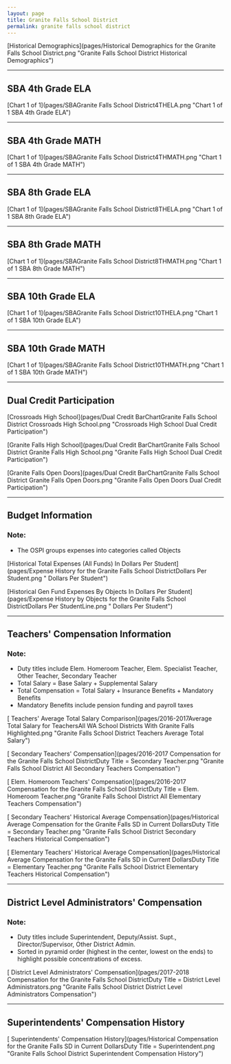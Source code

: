 ```yaml
---
layout: page
title: Granite Falls School District
permalink: granite falls school district
---
```



[Historical Demographics](pages/Historical Demographics for the Granite Falls School District.png "Granite Falls School District Historical Demographics")

___

## SBA 4th Grade ELA

[Chart 1 of 1](pages/SBAGranite Falls School District4THELA.png "Chart 1 of 1 SBA 4th Grade ELA")


___

## SBA 4th Grade MATH

[Chart 1 of 1](pages/SBAGranite Falls School District4THMATH.png "Chart 1 of 1 SBA 4th Grade MATH")


___

## SBA 8th Grade ELA

[Chart 1 of 1](pages/SBAGranite Falls School District8THELA.png "Chart 1 of 1 SBA 8th Grade ELA")


___

## SBA 8th Grade MATH

[Chart 1 of 1](pages/SBAGranite Falls School District8THMATH.png "Chart 1 of 1 SBA 8th Grade MATH")


___

## SBA 10th Grade ELA

[Chart 1 of 1](pages/SBAGranite Falls School District10THELA.png "Chart 1 of 1 SBA 10th Grade ELA")


___

## SBA 10th Grade MATH

[Chart 1 of 1](pages/SBAGranite Falls School District10THMATH.png "Chart 1 of 1 SBA 10th Grade MATH")


___

## Dual Credit Participation

[Crossroads High School](pages/Dual Credit BarChartGranite Falls School District Crossroads High School.png "Crossroads High School Dual Credit Participation")

[Granite Falls High School](pages/Dual Credit BarChartGranite Falls School District Granite Falls High School.png "Granite Falls High School Dual Credit Participation")

[Granite Falls Open Doors](pages/Dual Credit BarChartGranite Falls School District Granite Falls Open Doors.png "Granite Falls Open Doors Dual Credit Participation")


___

## Budget Information
### Note:
- The OSPI groups expenses into categories called Objects

[Historical Total Expenses (All Funds) In Dollars Per Student](pages/Expense History for the Granite Falls School DistrictDollars Per Student.png " Dollars Per Student")

[Historical Gen Fund Expenses By Objects In Dollars Per Student](pages/Expense History by Objects for the Granite Falls School DistrictDollars Per StudentLine.png " Dollars Per Student")


___

## Teachers' Compensation Information
### Note:
- Duty titles include Elem. Homeroom Teacher, Elem. Specialist Teacher, Other Teacher, Secondary Teacher
- Total Salary = Base Salary + Supplemental Salary
- Total Compensation = Total Salary + Insurance Benefits + Mandatory Benefits
- Mandatory Benefits include pension funding and payroll taxes

[ Teachers' Average Total Salary Comparison](pages/2016-2017Average Total Salary for TeachersAll WA School Districts With Granite Falls Highlighted.png "Granite Falls School District Teachers Average Total Salary")

[ Secondary Teachers' Compensation](pages/2016-2017 Compensation for the Granite Falls School DistrictDuty Title = Secondary Teacher.png "Granite Falls School District All Secondary Teachers Compensation")

[ Elem. Homeroom Teachers' Compensation](pages/2016-2017 Compensation for the Granite Falls School DistrictDuty Title = Elem. Homeroom Teacher.png "Granite Falls School District All Elementary Teachers Compensation")

[ Secondary Teachers' Historical Average Compensation](pages/Historical Average Compensation for the Granite Falls SD in Current DollarsDuty Title = Secondary Teacher.png "Granite Falls School District Secondary Teachers Historical Compensation")

[ Elementary Teachers' Historical Average Compensation](pages/Historical Average Compensation for the Granite Falls SD in Current DollarsDuty Title = Elementary Teacher.png "Granite Falls School District Elementary Teachers Historical Compensation")


___

## District Level Administrators' Compensation

### Note:
- Duty titles include Superintendent, Deputy/Assist. Supt., Director/Supervisor, Other District Admin.
- Sorted in pyramid order (highest in the center, lowest on the ends) to highlight possible concentrations of excess.

[ District Level Administrators' Compensation](pages/2017-2018 Compensation for the Granite Falls School DistrictDuty Title = District Level Administrators.png "Granite Falls School District District Level Administrators Compensation")


___

## Superintendents' Compensation History

[ Superintendents' Compensation History](pages/Historical Compensation for the Granite Falls SD in Current DollarsDuty Title = Superintendent.png "Granite Falls School District Superintendent Compensation History")


